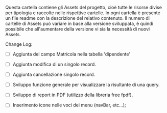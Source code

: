 Questa cartella contiene gli Assets del progetto, cioè tutte le risorse divise per tipologia e raccolte nelle rispettive cartelle.
In ogni cartella è presente un file readme con la descrizione del relativo contenuto.
Il numero di cartelle di Assets può variare in base alla versione sviluppata, è quindi possibile che all'aumentare della versione vi sia la necessità di nuovi Assets.

Change Log:
- [ ] Aggiunta del campo Matricola nella tabella 'dipendente'
- [ ] Aggiunta modifica di un singolo record.
- [ ] Aggiunta cancellazione singolo record.
- [ ] Sviluppo funzione generale per visualizzare la risultante di una query.
- [ ] Sviluppo di report in PDF (utilizzo della libreria free fpdf).
- [ ] Inserimento icone nelle voci dei menu (navBar, etc...);

